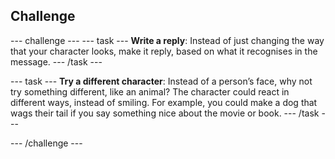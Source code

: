 ## Challenge

--- challenge ---
--- task ---
**Write a reply**: Instead of just changing the way that your character looks, make it reply, based on what it recognises in the message.
--- /task ---

--- task ---
**Try a different character**: Instead of a person’s face, why not try something different, like an animal?
The character could react in different ways, instead of smiling. For example, you could make a dog that wags their tail if you say something nice about the movie or book.
--- /task ---

--- /challenge ---
